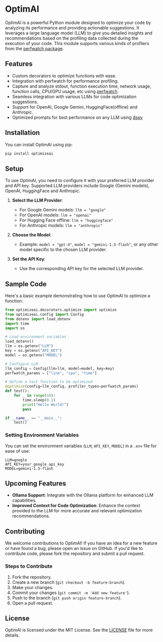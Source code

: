 # OptimAI

OptimAI is a powerful Python module designed to optimize your code by analyzing its performance and providing actionable suggestions. It leverages a large language model (LLM) to give you detailed insights and recommendations based on the profiling data collected during the execution of your code. This module supports various kinds of profilers from the [perfwatch package](https://github.com/Khushiyant/perfwatch).

## Features

- Custom decorators to optimize functions with ease.
- Integration with perfwatch for performance profiling.
- Capture and analyze stdout, function execution time, network usage, function calls, CPU/GPU usage, etc using [perfwatch](https://github.com/Khushiyant/perfwatch).
- Seamless integration with various LLMs for code optimization suggestions.
- Support for OpenAI, Google Gemini, HuggingFace(offline) and Anthropic.
- Optimized prompts for best performance on any LLM using [dspy](https://github.com/stanfordnlp/dspy)

## Installation

You can install OptimAI using pip:

```bash
pip install optimizeai
```

## Setup

To use OptimAI, you need to configure it with your preferred LLM provider and API key. Supported LLM providers include Google (Gemini models), OpenAI, HuggingFace and Anthropic.

1. **Select the LLM Provider**:
    - For Google Gemini models: `llm = "google"`
    - For OpenAI models: `llm = "openai"`
    - For Hugging Face offline: `llm = "huggingface"`
    - For Anthropic models: `llm = "anthropic"`

2. **Choose the Model**:
    - Example: `model = "gpt-4"`, `model = "gemini-1.5-flash"`, or any other model specific to the chosen LLM provider.

3. **Set the API Key**:
    - Use the corresponding API key for the selected LLM provider.

## Sample Code

Here's a basic example demonstrating how to use OptimAI to optimize a function:

```python
from optimizeai.decorators.optimize import optimize
from optimizeai.config import Config
from dotenv import load_dotenv
import time
import os

# Load environment variables
load_dotenv()
llm = os.getenv("LLM")
key = os.getenv("API_KEY")
model = os.getenv("MODEL")

# Configure LLM
llm_config = Config(llm=llm, model=model, key=key)
perfwatch_params = ["line", "cpu", "time"]

# Define a test function to be optimized
@optimize(config=llm_config, profiler_types=perfwatch_params)
def test():
    for _ in range(10):
        time.sleep(0.1)
        print("Hello World!")
        pass

if __name__ == "__main__":
    test()
```

### Setting Environment Variables

You can set the environment variables (`LLM`, `API_KEY`, `MODEL`) in a `.env` file for ease of use:

```
LLM=google
API_KEY=your_google_api_key
MODEL=gemini-1.5-flash
```

## Upcoming Features

- **Ollama Support**: Integrate with the Ollama platform for enhanced LLM capabilities.
- **Improved Context for Code Optimization**: Enhance the context provided to the LLM for more accurate and relevant optimization recommendations.

## Contributing

We welcome contributions to OptimAI! If you have an idea for a new feature or have found a bug, please open an issue on GitHub. If you'd like to contribute code, please fork the repository and submit a pull request.

### Steps to Contribute

1. Fork the repository.
2. Create a new branch (`git checkout -b feature-branch`).
3. Make your changes.
4. Commit your changes (`git commit -m 'Add new feature'`).
5. Push to the branch (`git push origin feature-branch`).
6. Open a pull request.

## License

OptimAI is licensed under the MIT License. See the [LICENSE](LICENSE) file for more details.
